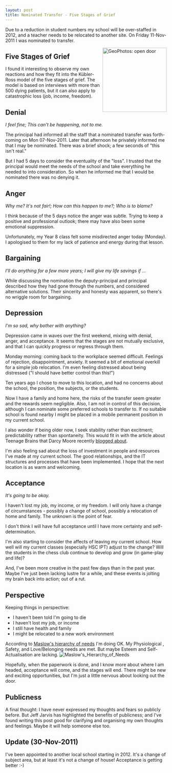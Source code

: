 ```yaml
---
layout: post
title: Nominated Transfer - Five Stages of Grief
---
```


Due to a reduction in student numbers my school will be over-staffed in 2012, and a teacher needs to be relocated to another site. On Friday 11-Nov-2011 I was nominated to transfer.

<img src="http://s0.geograph.org.uk/geophotos/01/35/64/1356427_df489451.jpg" alt="GeoPhotos: open door" width="200" style="float:right;">

## Five Stages of Grief

I found it interesting to observe my own reactions and how they fit into the Kübler-Ross model of the five stages of grief. The model is based on interviews with more than 500 dying patients, but it can also apply to catastrophic loss (job, income, freedom).

## Denial

*I feel fine; This can't be happening, not to me.*

The principal had informed all the staff that a nominated transfer was forth-coming on Mon 07-Nov-2011. Later that afternoon he privately informed me that I may be nominated. There was a brief shock; a few seconds of "this isn't real."

But I had 5 days to consider the eventuality of the "loss". I trusted that the principal would meet the needs of the school and take everything he needed to into consideration. So when he informed me that I would be nominated there was no denying it.

## Anger

*Why me? It's not fair!; How can this happen to me?; Who is to blame?*

I think because of the 5 days notice the anger was subtle. Trying to keep a positive and professional outlook; there may have also been some emotional suppression.

Unfortunately, my Year 8 class felt some misdirected anger today (Monday). I apologised to them for my lack of patience and energy during that lesson.

## Bargaining

*I'll do anything for a few more years; I will give my life savings if ...*

While discussing the nomination the deputy-principal and principal described how they had gone through the numbers, and considered alternative solutions. Their sincerity and honesty was apparent, so there's no wriggle room for bargaining.

## Depression

*I'm so sad, why bother with anything?*

Depression came in waves over the first weekend, mixing with denial, anger, and acceptance. It seems that the stages are not mutually exclusive, and that I can quickly progress or regress through them.

Monday morning: coming back to the workplace seemed difficult. Feelings of rejection, disappointment, anxiety. It seemed a bit of emotional overkill for a simple job relocation. I'm even feeling distressed about being distressed ("I should have better control than this!")

Ten years ago I chose to move to this location, and had no concerns about the school, the position, the subjects, or the students.

Now I have a family and home here, the risks of the transfer seem greater and the rewards seem negligible. Also, I am not in control of this decision, although I can nominate some preferred schools to transfer to. If no suitable school is found nearby I might be placed in a mobile permanent position in my current school.

I also wonder if being older now, I seek stability rather than excitment; predictability rather than spontaneity. This would fit in with the article about Teenage Brains that Darcy Moore recently [blogged about](https://www.darcymoore.net/2011/10/14/the-new-science-of-the-teenage-brain/).

I'm also feeling sad about the loss of investment in people and resources I've made at my current school. The good relationships, and the IT structures and processes that have been implemented. I hope that the next location is as warm and welcoming.

## Acceptance

*It's going to be okay.*

I haven't lost my job, my income, or my freedom. I will only have a change of circumstances - possibly a change of school, possibly a relocation of home and family. The unknown is the point of fear.

I don't think I will have full acceptance until I have more certainty and self-determination.

I'm also starting to consider the affects of leaving my current school. How well will my current classes (especially HSC IPT) adjust to the change? Will the students in the chess club continue to develop and grow (in game-play and life)?

And, I've been more creative in the past few days than in the past year. Maybe I've just been lacking lustre for a while, and these events is jolting my brain back into action; out of a rut.

## Perspective

Keeping things in perspective:
* I haven't been told I'm going to die
* I haven't lost my job, or income
* I still have health and family
* I might be relocated to a new work environment

According to [Maslow's hierarchy of needs](http://en.wikipedia.org/wiki/Maslow%27s_hierarchy_of_needs) I'm doing OK. My Physiological , Safety, and Love/Belonging needs are met. But maybe Esteem and Self-Actualisation are lacking.
![Maslow's_Hierarchy_of_Needs](https://upload.wikimedia.org/wikipedia/commons/thumb/6/60/Maslow's_Hierarchy_of_Needs.svg/1000px-Maslow's_Hierarchy_of_Needs.svg.png)

Hopefully, when the paperwork is done, and I know more about where I am headed, acceptance will come, and the stages will end. There might be new and exciting opportunities, but I'm just a little nervous about looking out the door.

## Publicness

A final thought: I have never expressed my thoughts and fears so publicly before. But Jeff Jarvis has highlighted the benefits of publicness; and I've found writing this post good for clarifying and organising my own thoughts and feelings. Maybe it will help someone else too.

## Update (30-Nov-2011)

I've been appointed to another local school starting in 2012. It's a change of subject area, but at least it's not a change of house! Acceptance is getting better :-)